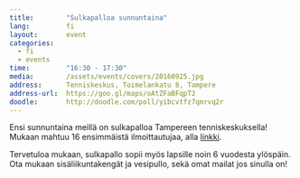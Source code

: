 ```yaml
---
title:        "Sulkapalloa sunnuntaina"
lang:         fi
layout:       event
categories:
  - fi
  - events
time:         "16:30 - 17:30"
media:        /assets/events/covers/20160925.jpg
address:      Tenniskeskus, Toimelankatu 8, Tampere
address-url:  https://goo.gl/maps/oAtZFaBFqpT2
doodle:       http://doodle.com/poll/yibcvtfz7qmrvq2r
---
```


Ensi sunnuntaina meillä on sulkapalloa Tampereen tenniskeskuksella! Mukaan mahtuu 16 ensimmäistä ilmoittautujaa, alla [linkki](http://doodle.com/poll/yibcvtfz7qmrvq2r).

Tervetuloa mukaan, sulkapallo sopii myös lapsille noin 6 vuodesta ylöspäin. Ota mukaan sisäliikuntakengät ja vesipullo, sekä omat mailat jos sinulla on!